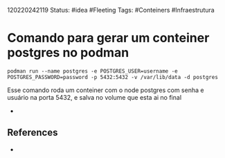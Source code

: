120220242119
Status: #idea #Fleeting 
Tags: #Conteiners #Infraestrutura
# Comando para gerar um conteiner postgres no podman
```
podman run --name postgres -e POSTGRES_USER=username -e POSTGRES_PASSWORD=password -p 5432:5432 -v /var/lib/data -d postgres

```
Esse comando roda um conteiner com o node postgres com senha e usuário na porta 5432, e salva no volume que esta ai no final

*
## References
*

